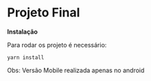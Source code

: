 # Projeto Final

**Instalação**

Para rodar os projeto é necessário:

```
yarn install
```

Obs: Versão Mobile realizada apenas no android
